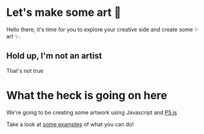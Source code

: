# Let's make some art 🎨

Hello there, it's time for you to explore your creative side and create some ✨ art ✨.

## Hold up, I'm not an artist

That's not true

# What the heck is going on here

We're going to be creating some artwork using Javascript and <a href="https://p5js.org/">P5.js</a>

Take a look at <a href="https://p5js.org/examples/">some examples</a> of what you can do!

